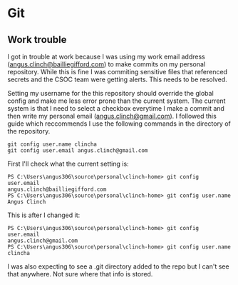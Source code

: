 # Git

## Work trouble

I got in trouble at work because I was using my work email address (angus.clinch@bailliegifford.com) to make commits on
my personal repository. While this is fine I was commiting sensitive files that referenced secrets and the CSOC team
were getting alerts. This needs to be resolved.

Setting my username for the this repository should override the global config and make me less error prone than the
current system. The current system is that I need to select a checkbox everytime I make a commit and then write my
personal email (angus.clinch@gmail.com). I followed this guide which reccommends I use the following commands in the
directory of the repository.

    git config user.name clincha
    git config user.email angus.clinch@gmail.com

First I'll check what the current setting is:

    PS C:\Users\angus306\source\personal\clinch-home> git config user.email
    angus.clinch@bailliegifford.com
    PS C:\Users\angus306\source\personal\clinch-home> git config user.name 
    Angus Clinch

This is after I changed it:

    PS C:\Users\angus306\source\personal\clinch-home> git config user.email
    angus.clinch@gmail.com
    PS C:\Users\angus306\source\personal\clinch-home> git config user.name
    clincha

I was also expecting to see a .git directory added to the repo but I can't see that anywhere. Not sure where that info
is stored.
